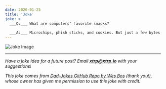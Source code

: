 ```yaml
---
date: 2020-01-25
title: 'Joke'
joke: >
  ___Q:___ What are computers' favorite snacks?
  
  ___A:___ Microchips, phish sticks, and cookies. But just a few bytes of each.
---
```


![Joke Image](https://private.xtrp.io/projects/DailyDeveloperJokes/public_image_server/images/5e12590a84b94.png)

---
*Have a joke idea for a future post? Email **[xtrp@xtrp.io](mailto:xtrp@xtrp.io)** with your suggestions!*

*This joke comes from [Dad-Jokes GitHub Repo by Wes Bos](https://github.com/wesbos/dad-jokes) (thank you!), whose owner has given me permission to use this joke with credit.*

<!-- 
Joke text:
**Q:** What are computers' favorite snacks?

**A:** Microchips, phish sticks, and cookies. But just a few bytes of each.
 -->

